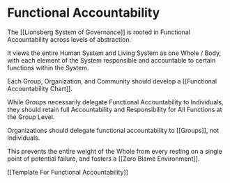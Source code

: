 # Functional Accountability

The [[Lionsberg System of Governance]] is rooted in Functional Accountability across levels of abstraction. 

It views the entire Human System and Living System as one Whole / Body, with each element of the System responsible and accountable to certain functions within the System. 

Each Group, Organization, and Community should develop a [[Functional Accountability Chart]]. 

While Groups necessarily delegate Functional Accountability to Individuals, they should retain full Accountability and Responsibility for All Functions at the Group Level. 

Organizations should delegate functional accountability to [[Groups]], not Individuals. 

This prevents the entire weight of the Whole from every resting on a single point of potential failure, and fosters a [[Zero Blame Environment]]. 

[[Template For Functional Accountability]] 
